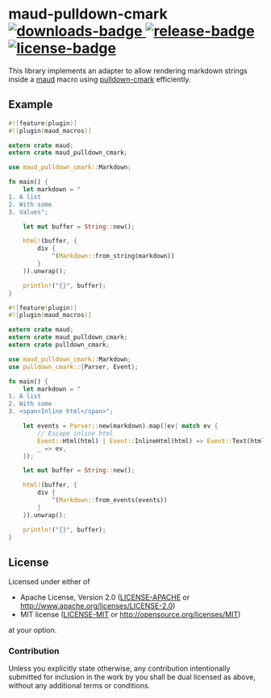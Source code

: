 # maud-pulldown-cmark [![downloads-badge][] ![release-badge][]][crate] [![license-badge][]](#license)

This library implements an adapter to allow rendering markdown strings inside a
[maud][] macro using [pulldown-cmark][] efficiently.

[downloads-badge]: https://img.shields.io/crates/d/maud-pulldown-cmark.svg?style=flat-square
[release-badge]: https://img.shields.io/crates/v/maud-pulldown-cmark.svg?style=flat-square
[license-badge]: https://img.shields.io/crates/l/maud-pulldown-cmark.svg?style=flat-square
[crate]: https://crates.io/crates/maud-pulldown-cmark

[maud]: https://github.com/lfairy/maud
[pulldown-cmark]: https://github.com/google/pulldown-cmark

## Example

```rust
#![feature(plugin)]
#![plugin(maud_macros)]

extern crate maud;
extern crate maud_pulldown_cmark;

use maud_pulldown_cmark::Markdown;

fn main() {
    let markdown = "
1. A list
2. With some
3. Values";

    let mut buffer = String::new();

    html!(buffer, {
        div {
            ^(Markdown::from_string(markdown))
        }
    }).unwrap();

    println!("{}", buffer);
}
```

```rust
#![feature(plugin)]
#![plugin(maud_macros)]

extern crate maud;
extern crate maud_pulldown_cmark;
extern crate pulldown_cmark;

use maud_pulldown_cmark::Markdown;
use pulldown_cmark::{Parser, Event};

fn main() {
    let markdown = "
1. A list
2. With some
3. <span>Inline html</span>";

    let events = Parser::new(markdown).map(|ev| match ev {
        // Escape inline html
        Event::Html(html) | Event::InlineHtml(html) => Event::Text(html),
        _ => ev,
    });

    let mut buffer = String::new();

    html!(buffer, {
        div {
            ^(Markdown::from_events(events))
        }
    }).unwrap();

    println!("{}", buffer);
}
```

## License

Licensed under either of

 * Apache License, Version 2.0 ([LICENSE-APACHE](LICENSE-APACHE) or http://www.apache.org/licenses/LICENSE-2.0)
 * MIT license ([LICENSE-MIT](LICENSE-MIT) or http://opensource.org/licenses/MIT)

at your option.

### Contribution

Unless you explicitly state otherwise, any contribution intentionally submitted
for inclusion in the work by you shall be dual licensed as above, without any
additional terms or conditions.
